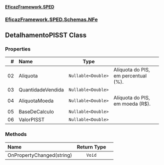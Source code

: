 #### [EficazFramework.SPED](EficazFrameworkSPED.md 'EficazFramework SPED')
### [EficazFramework.SPED.Schemas.NFe](EficazFramework.SPED.Schemas.NFe.md 'EficazFramework.SPED.Schemas.NFe')

## DetalhamentoPISST Class
### Properties

| # | Name | Type | |
| ---: | :--- | :---: | :--- |
| 02 | Aliquota | `Nullable<Double>` | Alíquota do PIS, em percentual (%). |
| 03 | QuantidadeVendida | `Nullable<Double>` |  |
| 04 | AliquotaMoeda | `Nullable<Double>` | Alíquota do PIS, em moeda (R$). |
| 05 | BaseDeCalculo | `Nullable<Double>` |  |
| 06 | ValorPISST | `Nullable<Double>` |  |
### Methods

| Name | Return Type | |
| :--- | :---: | :--- |
| OnPropertyChanged(string) | `Void` |  |

